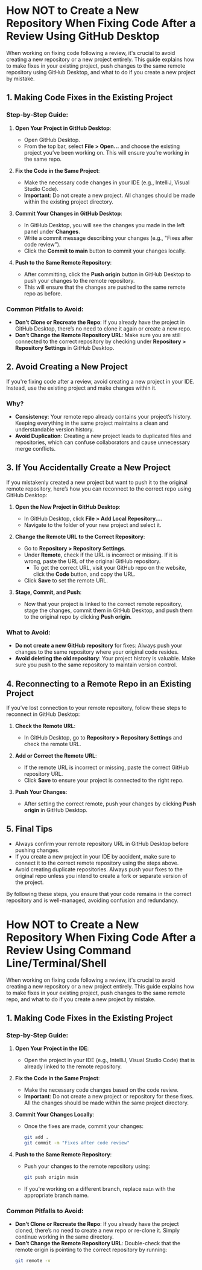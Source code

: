 
# How NOT to Create a New Repository When Fixing Code After a Review Using GitHub Desktop

When working on fixing code following a review, it's crucial to avoid creating a new repository or a new project entirely. This guide explains how to make fixes in your existing project, push changes to the same remote repository using GitHub Desktop, and what to do if you create a new project by mistake.

## 1. Making Code Fixes in the Existing Project

### Step-by-Step Guide:

1. **Open Your Project in GitHub Desktop**:
   - Open GitHub Desktop.
   - From the top bar, select **File > Open...** and choose the existing project you’ve been working on. This will ensure you’re working in the same repo.

2. **Fix the Code in the Same Project**:
   - Make the necessary code changes in your IDE (e.g., IntelliJ, Visual Studio Code).
   - **Important**: Do not create a new project. All changes should be made within the existing project directory.

3. **Commit Your Changes in GitHub Desktop**:
   - In GitHub Desktop, you will see the changes you made in the left panel under **Changes**.
   - Write a commit message describing your changes (e.g., "Fixes after code review").
   - Click the **Commit to main** button to commit your changes locally.

4. **Push to the Same Remote Repository**:
   - After committing, click the **Push origin** button in GitHub Desktop to push your changes to the remote repository.
   - This will ensure that the changes are pushed to the same remote repo as before.

### Common Pitfalls to Avoid:
- **Don’t Clone or Recreate the Repo**: If you already have the project in GitHub Desktop, there’s no need to clone it again or create a new repo.
- **Don’t Change the Remote Repository URL**: Make sure you are still connected to the correct repository by checking under **Repository > Repository Settings** in GitHub Desktop.

## 2. Avoid Creating a New Project

If you're fixing code after a review, avoid creating a new project in your IDE. Instead, use the existing project and make changes within it.

### Why?
- **Consistency**: Your remote repo already contains your project’s history. Keeping everything in the same project maintains a clean and understandable version history.
- **Avoid Duplication**: Creating a new project leads to duplicated files and repositories, which can confuse collaborators and cause unnecessary merge conflicts.

## 3. If You Accidentally Create a New Project

If you mistakenly created a new project but want to push it to the original remote repository, here’s how you can reconnect to the correct repo using GitHub Desktop:

1. **Open the New Project in GitHub Desktop**:
   - In GitHub Desktop, click **File > Add Local Repository...**.
   - Navigate to the folder of your new project and select it.

2. **Change the Remote URL to the Correct Repository**:
   - Go to **Repository > Repository Settings**.
   - Under **Remote**, check if the URL is incorrect or missing. If it is wrong, paste the URL of the original GitHub repository.
     - To get the correct URL, visit your GitHub repo on the website, click the **Code** button, and copy the URL.
   - Click **Save** to set the remote URL.

3. **Stage, Commit, and Push**:
   - Now that your project is linked to the correct remote repository, stage the changes, commit them in GitHub Desktop, and push them to the original repo by clicking **Push origin**.

### What to Avoid:
- **Do not create a new GitHub repository** for fixes: Always push your changes to the same repository where your original code resides.
- **Avoid deleting the old repository**: Your project history is valuable. Make sure you push to the same repository to maintain version control.

## 4. Reconnecting to a Remote Repo in an Existing Project

If you’ve lost connection to your remote repository, follow these steps to reconnect in GitHub Desktop:

1. **Check the Remote URL**:
   - In GitHub Desktop, go to **Repository > Repository Settings** and check the remote URL.

2. **Add or Correct the Remote URL**:
   - If the remote URL is incorrect or missing, paste the correct GitHub repository URL.
   - Click **Save** to ensure your project is connected to the right repo.

3. **Push Your Changes**:
   - After setting the correct remote, push your changes by clicking **Push origin** in GitHub Desktop.

## 5. Final Tips
- Always confirm your remote repository URL in GitHub Desktop before pushing changes.
- If you create a new project in your IDE by accident, make sure to connect it to the correct remote repository using the steps above.
- Avoid creating duplicate repositories. Always push your fixes to the original repo unless you intend to create a fork or separate version of the project.

By following these steps, you ensure that your code remains in the correct repository and is well-managed, avoiding confusion and redundancy.










# How NOT to Create a New Repository When Fixing Code After a Review Using Command Line/Terminal/Shell

When working on fixing code following a review, it's crucial to avoid creating a new repository or a new project entirely. This guide explains how to make fixes in your existing project, push changes to the same remote repo, and what to do if you create a new project by mistake.

## 1. Making Code Fixes in the Existing Project

### Step-by-Step Guide:
1. **Open Your Project in the IDE**:
   - Open the project in your IDE (e.g., IntelliJ, Visual Studio Code) that is already linked to the remote repository.
   
2. **Fix the Code in the Same Project**:
   - Make the necessary code changes based on the code review.
   - **Important**: Do not create a new project or repository for these fixes. All the changes should be made within the same project directory.

3. **Commit Your Changes Locally**:
   - Once the fixes are made, commit your changes:
     ```bash
     git add .
     git commit -m "Fixes after code review"
     ```

4. **Push to the Same Remote Repository**:
   - Push your changes to the remote repository using:
     ```bash
     git push origin main
     ```
   - If you're working on a different branch, replace `main` with the appropriate branch name.

### Common Pitfalls to Avoid:
- **Don’t Clone or Recreate the Repo**: If you already have the project cloned, there’s no need to create a new repo or re-clone it. Simply continue working in the same directory.
- **Don’t Change the Remote Repository URL**: Double-check that the remote origin is pointing to the correct repository by running:
  ```bash
  git remote -v


